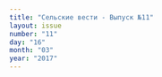 ```yaml
---
title: "Сельские вести - Выпуск №11"
layout: issue
number: "11"
day: "16"
month: "03"
year: "2017"
---
```

